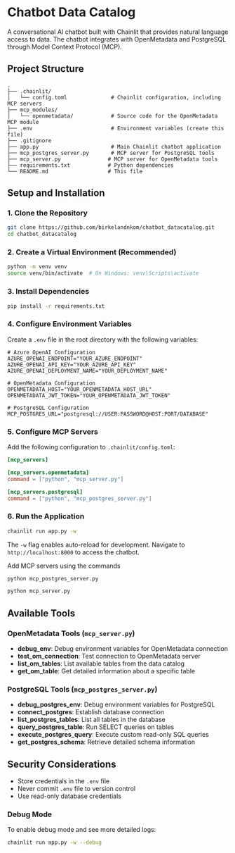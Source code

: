 # Chatbot Data Catalog

A conversational AI chatbot built with Chainlit that provides natural language access to data. The chatbot integrates with OpenMetadata and PostgreSQL through Model Context Protocol (MCP).

## Project Structure

```
.
├── .chainlit/
│   └── config.toml              # Chainlit configuration, including MCP servers
├── mcp_modules/
│   └── openmetadata/            # Source code for the OpenMetadata MCP module
├── .env                         # Environment variables (create this file)
├── .gitignore
├── app.py                       # Main Chainlit chatbot application
├── mcp_postgres_server.py       # MCP server for PostgreSQL tools
├── mcp_server.py               # MCP server for OpenMetadata tools
├── requirements.txt            # Python dependencies
└── README.md                   # This file
```

## Setup and Installation

### 1. Clone the Repository

```bash
git clone https://github.com/birkelandnkom/chatbot_datacatalog.git
cd chatbot_datacatalog
```

### 2. Create a Virtual Environment (Recommended)

```bash
python -m venv venv
source venv/bin/activate  # On Windows: venv\Scripts\activate
```

### 3. Install Dependencies

```bash
pip install -r requirements.txt
```

### 4. Configure Environment Variables

Create a `.env` file in the root directory with the following variables:

```env
# Azure OpenAI Configuration
AZURE_OPENAI_ENDPOINT="YOUR_AZURE_ENDPOINT"
AZURE_OPENAI_API_KEY="YOUR_AZURE_API_KEY"
AZURE_OPENAI_DEPLOYMENT_NAME="YOUR_DEPLOYMENT_NAME"

# OpenMetadata Configuration
OPENMETADATA_HOST="YOUR_OPENMETADATA_HOST_URL"
OPENMETADATA_JWT_TOKEN="YOUR_OPENMETADATA_JWT_TOKEN"

# PostgreSQL Configuration
MCP_POSTGRES_URL="postgresql://USER:PASSWORD@HOST:PORT/DATABASE"
```

### 5. Configure MCP Servers

Add the following configuration to `.chainlit/config.toml`:

```toml
[mcp_servers]

[mcp_servers.openmetadata]
command = ["python", "mcp_server.py"]

[mcp_servers.postgresql]
command = ["python", "mcp_postgres_server.py"]
```

### 6. Run the Application

```bash
chainlit run app.py -w
```

The `-w` flag enables auto-reload for development. Navigate to `http://localhost:8000` to access the chatbot.

Add MCP servers using the commands

```bash
python mcp_postgres_server.py
```

```bash
python mcp_server.py
```

## Available Tools

### OpenMetadata Tools (`mcp_server.py`)

- **debug_env**: Debug environment variables for OpenMetadata connection
- **test_om_connection**: Test connection to OpenMetadata server
- **list_om_tables**: List available tables from the data catalog
- **get_om_table**: Get detailed information about a specific table

### PostgreSQL Tools (`mcp_postgres_server.py`)

- **debug_postgres_env**: Debug environment variables for PostgreSQL
- **connect_postgres**: Establish database connection
- **list_postgres_tables**: List all tables in the database
- **query_postgres_table**: Run SELECT queries on tables
- **execute_postgres_query**: Execute custom read-only SQL queries
- **get_postgres_schema**: Retrieve detailed schema information

## Security Considerations

- Store credentials in the `.env` file
- Never commit `.env` file to version control
- Use read-only database credentials


### Debug Mode

To enable debug mode and see more detailed logs:

```bash
chainlit run app.py -w --debug
```
